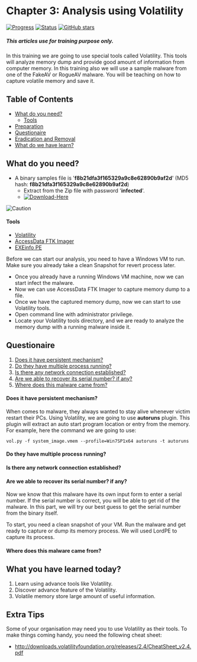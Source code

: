 # Chapter 3: Analysis using Volatility
[![Progress](https://img.shields.io/badge/Progress-20%25-orange.svg)]()
[![Status](https://img.shields.io/badge/Status-Incomplete-orange.svg)]()
[![GitHub stars](https://img.shields.io/github/stars/badges/shields.svg?style=social&label=Star&maxAge=100)]()
##### This articles use for training purpose only.
In this training we are going to use special tools called Volatility. This tools will analyze memory dump and provide good amount of information from computer memory. In this training also we will use a sample malware from one of the FakeAV or RogueAV malware. You will be teaching on how to capture volatile memory and save it.

## Table of Contents
- [What do you need?](#what-do-you-need)
  - [Tools](#tools)
- [Preparation](#preparation)
- [Questionaire](#questionaire)
- [Eradication and Removal](#eradication-and-removal)
- [What do we have learn?](#what-do-we-have-learn)

## What do you need?
- A binary samples file is '**f8b21dfa3f165329a9c8e62890b9af2d**' (MD5 hash: **f8b21dfa3f165329a9c8e62890b9af2d**)
  - Extract from the Zip file with password '**infected**'.
  - [![Download-Here](https://img.shields.io/badge/Download%20Sample-Here-brightgreen.svg)](https://github.com/alternat0r/training-basic-malware-analysis/raw/master/Chapter-3/sample_fakeav.zip)
  
![Caution](https://img.shields.io/badge/CAUTION-%20%20This%20is%20real%20malware.%20This%20can%20cause%20harmful%20to%20your%20PCs.%20Please%20use%20Virtual%20Machine%20instead.%20-red.svg)

#### Tools
  - [Volatility](http://www.volatilityfoundation.org/#!releases/component_71401)
  - [AccessData FTK Imager](http://accessdata.com/product-download/digital-forensics/ftk-imager-version-3.1.4)
  - [EXEinfo PE](http://exeinfo.pe.hu/)

Before we can start our analysis, you need to have a Windows VM to run. Make sure you already take a clean Snapshot for revert process later.
  * Once you already have a running Windows VM machine, now we can start infect the malware.
  * Now we can use AccessData FTK Imager to capture memory dump to a file.
  * Once we have the captured memory dump, now we can start to use Volatility tools.
  * Open command line with administrator privilege.
  * Locate your Volatility tools directory, and we are ready to analyze the memory dump with a running malware inside it.

## Questionaire
  1. [Does it have persistent mechanism?](#does-it-have-persistent-mechanism)
  2. [Do they have multiple process running?](#do-they-have-multiple-process-running)
  3. [Is there any network connection established?](#is-there-any-network-connection-established)
  4. [Are we able to recover its serial number? if any?](#are-we-able-to-recover-its-serial-number)
  5. [Where does this malware came from?](#where-does-this-malware-came-from)

#### Does it have persistent mechanism?

When comes to malware, they always wanted to stay alive whenever victim restart their PCs. Using Volatility, we are going to use **autoruns** plugin. This plugin will extract an auto start program location or entry from the memory. For example, here the command we are going to use:

`vol.py -f system_image.vmem --profile=Win7SP1x64 autoruns -t autoruns`

#### Do they have multiple process running?
#### Is there any network connection established?
#### Are we able to recover its serial number? if any?

Now we know that this malware have its own input form to enter a serial number. If the serial number is correct, you will be able to get rid of the malware. In this part, we will try our best guess to get the serial number from the binary itself.

To start, you need a clean snapshot of your VM. Run the malware and get ready to capture or dump its memory process. We will used LordPE to capture its process.

#### Where does this malware came from?

## What you have learned today?

  1. Learn using advance tools like Volatility.
  2. Discover advance feature of the Volatility.
  3. Volatile memory store large amount of useful information.

## Extra Tips

Some of your organisation may need you to use Volatility as their tools. To make things coming handy, you need the following cheat sheet:
  - http://downloads.volatilityfoundation.org/releases/2.4/CheatSheet_v2.4.pdf
